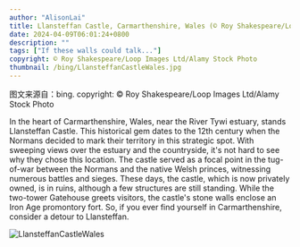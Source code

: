 ```yaml
---
author: "AlisonLai"
title: Llansteffan Castle, Carmarthenshire, Wales (© Roy Shakespeare/Loop Images Ltd/Alamy Stock Photo)
date: 2024-04-09T06:01:24+0800
description: ""
tags: ["If these walls could talk..."]
copyright: © Roy Shakespeare/Loop Images Ltd/Alamy Stock Photo
thumbnail: /bing/LlansteffanCastleWales.jpg
---
```

图文来源自：bing.  copyright: © Roy Shakespeare/Loop Images Ltd/Alamy Stock Photo

In the heart of Carmarthenshire, Wales, near the River Tywi estuary, stands Llansteffan Castle. This historical gem dates to the 12th century when the Normans decided to mark their territory in this strategic spot. With sweeping views over the estuary and the countryside, it's not hard to see why they chose this location. The castle served as a focal point in the tug-of-war between the Normans and the native Welsh princes, witnessing numerous battles and sieges. These days, the castle, which is now privately owned, is in ruins, although a few structures are still standing. While the two-tower Gatehouse greets visitors, the castle's stone walls enclose an Iron Age promontory fort. So, if you ever find yourself in Carmarthenshire, consider a detour to Llansteffan.

![LlansteffanCastleWales](/bing/LlansteffanCastleWales.jpg)
